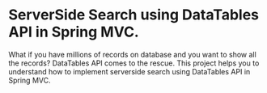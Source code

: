 # ServerSide Search using DataTables API in Spring MVC.

What if you have millions of records on database and you want to show all the records? 
DataTables API comes to the rescue.
This project helps you to understand how to implement serverside search using DataTables API in Spring MVC.
